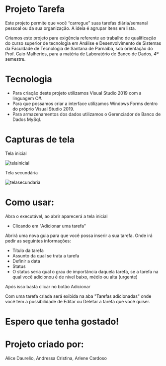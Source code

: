 # Projeto Tarefa

Este projeto permite que você “carregue” suas tarefas diária/semanal pessoal ou da sua organização. A ideia é agrupar itens em lista.

Criamos este projeto para exigência referente ao trabalho de qualificação do curso superior de tecnologia em Análise  e Desenvolvimento de Sistemas da Faculdade de Tecnologia de Santana de Parnaíba, sob orientação do Prof. Caio Malherios, para a matéria de Laboratório de Banco de Dados, 4º semestre.

# Tecnologia

- Para criação deste projeto utilizamos Visual Studio 2019 com a linguagem C#. 
- Para que possamos criar a interface utilizamos Windows Forms dentro do próprio Visual Studio 2019.
- Para armazenamentos dos dados utilizamos o Gerenciador de Banco de Dados MySql.

# Capturas de tela

Tela inicial

![telainicial](https://user-images.githubusercontent.com/86382764/162495158-5837c8a5-c325-45fe-a92a-8ca9ed4d51e5.PNG)

Tela secundária

![telasecundaria](https://user-images.githubusercontent.com/86382764/162495176-880294d8-6fc5-424c-aa2c-4f198ea34f6f.PNG)



# Como usar:

Abra o executável, ao abrir aparecerá a tela inicial
 - Clicando em "Adicionar uma tarefa"

Abrirá uma nova guia para que você possa inserir a sua tarefa. Onde irá pedir as seguintes informações:

- Título da tarefa
- Assunto da qual se trata a tarefa
- Definir a data 
- Status  
-  O status seria qual o grau de importância daquela tarefa, se a tarefa na qual você adicionou é de nivel baixo, médio ou alta (urgente)

Após isso basta clicar no botão Adicionar

Com uma tarefa criada será exibida na aba "Tarefas adicionadas" onde você tem a possibilidade de Editar ou Deletar a tarefa que você quiser.

# Espero que tenha gostado!

# Projeto criado por:

Alice Daurelio,
Andressa Cristina,
Arlene Cardoso

